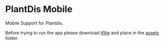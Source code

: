 # PlantDis Mobile

Mobile Support for Plantdis.

Before trying to run the app please download <a href="https://drive.google.com/file/d/1zVVmBqXAZqW4pURX2pOU23mThogVBxIM/view?usp=sharing">tflite</a> and place in the <a href="https://github.com/spsaswat/plantdis/tree/main/plantdis_mob/assets">assets</a> folder. 
